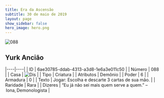 ```yaml
---
title: Era da Ascensão
subtitle: 30 de maio de 2019
layout: page
show_sidebar: false
hero_image: hero.png
---
```


![088](https://cdn.keyforgegame.com/media/card_front/pt/435_088_G6J7XCFV6G2F_pt.png)

## Yurk Ancião

|----|----|
| ID | 6ae30785-ddab-4313-a3d8-1e6a3e011c50 |
| Número | 088 |
| Casa | ![Dis](https://archonarcana.com/images/thumb/e/e8/Dis.png/22px-Dis.png "Dis") |
| Tipo | Criatura |
| Atributos | Demônio |
| Poder | 6 |
| Armadura | 0 |
| Texto | Jogar: Escolha e descarte 3 cartas de sua mão. |
| Raridade | Rara |
| Dizeres | “Eu já não sei mais quem serve a quem.” – Iona, Demonologista |

